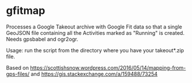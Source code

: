 # gfitmap
Processes a Google Takeout archive with Google Fit data so that a single GeoJSON file containing all the Activities marked as "Running" is created. Needs gpsbabel and ogr2ogr.

Usage: run the script from the directory where you have your takeout*.zip file.

Based on https://scottishsnow.wordpress.com/2016/05/14/mapping-from-gps-files/ and https://gis.stackexchange.com/a/159488/73254
